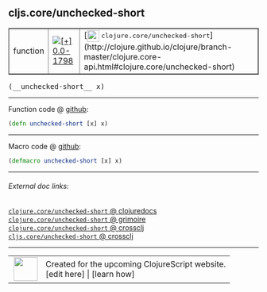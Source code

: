 ## cljs.core/unchecked-short



 <table border="1">
<tr>
<td>function</td>
<td><a href="https://github.com/cljsinfo/cljs-api-docs/tree/0.0-1798"><img valign="middle" alt="[+] 0.0-1798" title="Added in 0.0-1798" src="https://img.shields.io/badge/+-0.0--1798-lightgrey.svg"></a> </td>
<td>
[<img height="24px" valign="middle" src="http://i.imgur.com/1GjPKvB.png"> <samp>clojure.core/unchecked-short</samp>](http://clojure.github.io/clojure/branch-master/clojure.core-api.html#clojure.core/unchecked-short)
</td>
</tr>
</table>


 <samp>
(__unchecked-short__ x)<br>
</samp>

---







Function code @ [github](https://github.com/clojure/clojurescript/blob/r2027/src/cljs/cljs/core.cljs#L1512):

```clj
(defn unchecked-short [x] x)
```

<!--
Repo - tag - source tree - lines:

 <pre>
clojurescript @ r2027
└── src
    └── cljs
        └── cljs
            └── <ins>[core.cljs:1512](https://github.com/clojure/clojurescript/blob/r2027/src/cljs/cljs/core.cljs#L1512)</ins>
</pre>

-->

---

Macro code @ [github](https://github.com/clojure/clojurescript/blob/r2027/src/clj/cljs/core.clj#L341):

```clj
(defmacro unchecked-short [x] x)
```

<!--
Repo - tag - source tree - lines:

 <pre>
clojurescript @ r2027
└── src
    └── clj
        └── cljs
            └── <ins>[core.clj:341](https://github.com/clojure/clojurescript/blob/r2027/src/clj/cljs/core.clj#L341)</ins>
</pre>
-->

---


###### External doc links:

[`clojure.core/unchecked-short` @ clojuredocs](http://clojuredocs.org/clojure.core/unchecked-short)<br>
[`clojure.core/unchecked-short` @ grimoire](http://conj.io/store/v1/org.clojure/clojure/1.7.0-beta3/clj/clojure.core/unchecked-short/)<br>
[`clojure.core/unchecked-short` @ crossclj](http://crossclj.info/fun/clojure.core/unchecked-short.html)<br>
[`cljs.core/unchecked-short` @ crossclj](http://crossclj.info/fun/cljs.core.cljs/unchecked-short.html)<br>

---

 <table>
<tr><td>
<img valign="middle" align="right" width="48px" src="http://i.imgur.com/Hi20huC.png">
</td><td>
Created for the upcoming ClojureScript website.<br>
[edit here] | [learn how]
</td></tr></table>

[edit here]:https://github.com/cljsinfo/cljs-api-docs/blob/master/cljsdoc/cljs.core_unchecked-short.cljsdoc
[learn how]:https://github.com/cljsinfo/cljs-api-docs/wiki/cljsdoc-files

<!--

This information was too distracting to show to readers, but I'll leave it
commented here since it is helpful to:

- pretty-print the data used to generate this document
- and show how to retrieve that data



The API data for this symbol:

```clj
{:ns "cljs.core",
 :name "unchecked-short",
 :signature ["[x]"],
 :history [["+" "0.0-1798"]],
 :type "function",
 :full-name-encode "cljs.core_unchecked-short",
 :source {:code "(defn unchecked-short [x] x)",
          :title "Function code",
          :repo "clojurescript",
          :tag "r2027",
          :filename "src/cljs/cljs/core.cljs",
          :lines [1512]},
 :extra-sources [{:code "(defmacro unchecked-short [x] x)",
                  :title "Macro code",
                  :repo "clojurescript",
                  :tag "r2027",
                  :filename "src/clj/cljs/core.clj",
                  :lines [341]}],
 :full-name "cljs.core/unchecked-short",
 :clj-symbol "clojure.core/unchecked-short"}

```

Retrieve the API data for this symbol:

```clj
;; from Clojure REPL
(require '[clojure.edn :as edn])
(-> (slurp "https://raw.githubusercontent.com/cljsinfo/cljs-api-docs/catalog/cljs-api.edn")
    (edn/read-string)
    (get-in [:symbols "cljs.core/unchecked-short"]))
```

-->
